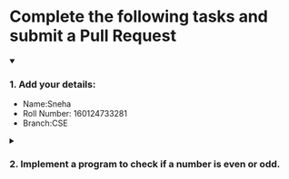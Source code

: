 # Complete the following tasks and submit a Pull Request
<details open>
<summary><h3>1. Add your details: </h3></summary>
<ul>
  <li> Name:Sneha </li>
  <li> Roll Number: 160124733281 </li>
  <li> Branch:CSE </li>
</ul>
</details>
<details>
<summary><h3> 2. Implement a program to check if a number is even or odd. </h3></summary>
<ul>
  <li> Create a new file in the repository and add your code. </li>
  <li> Use any programming language of your choice. </li>
</ul>
</details>
